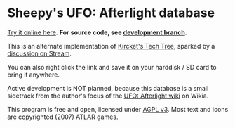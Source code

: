 Sheepy's UFO: Afterlight database
=================================

[Try it online here](https://cdn.rawgit.com/Sheep-y/ufoafterlight-db/master/index.html).
**For source code, see [development branch](https://github.com/Sheep-y/ufoafterlight-db/tree/development).**

This is an alternate implementation of [Kircket's Tech Tree](http://www.irodemine.com/afterlit/), sparked by a [discussion on Stream](http://steamcommunity.com/app/237950/discussions/0/616188677801999309/#c619568793974409287).

You can also right click the link and save it on your harddisk / SD card to bring it anywhere.

Active development is NOT planned, because this database is a small sidetrack from the author's focus of the [UFO: Afterlight wiki](http://ufoafterblank.wikia.com/) on Wikia.

This program is free and open, licensed under [AGPL v3](http://www.gnu.org/licenses/agpl-3.0.html).
Most text and icons are copyrighted (2007) ATLAR games.